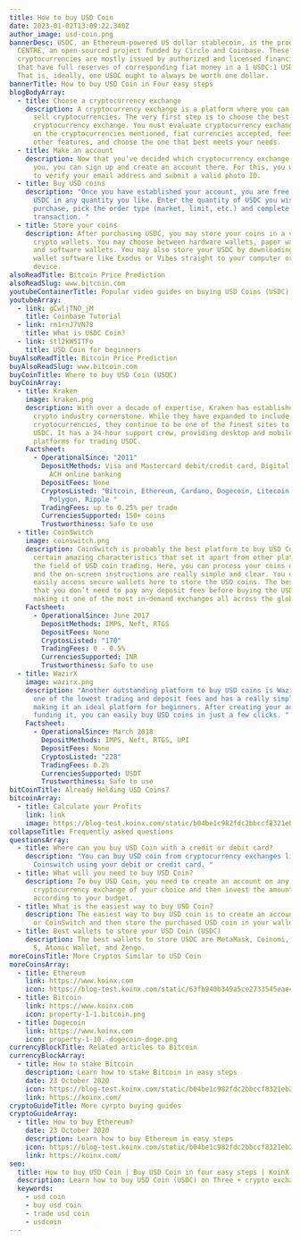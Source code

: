 ```yaml
---
title: How to buy USD Coin
date: 2023-01-02T13:09:22.340Z
author_image: usd-coin.png
bannerDesc: USDC, an Ethereum-powered US dollar stablecoin, is the product of
  CENTRE, an open-sourced project funded by Circle and Coinbase. These
  cryptocurrencies are mostly issued by authorized and licensed financial firms
  that have full reserves of corresponding fiat money in a 1 USDC:1 USD ratio.
  That is, ideally, one USDC ought to always be worth one dollar.
bannerTitle: How to buy USD Coin in Four easy steps
blogBodyArray:
  - title: Choose a cryptocurrency exchange
    description: A cryptocurrency exchange is a platform where you can purchase and
      sell cryptocurrencies. The very first step is to choose the best
      cryptocurrency exchange. You must evaluate cryptocurrency exchanges based
      on the cryptocurrencies mentioned, fiat currencies accepted, fees, and
      other features, and choose the one that best meets your needs.
  - title: Make an account
    description: Now that you've decided which cryptocurrency exchange is best for
      you, you can sign up and create an account there. For this, you will need
      to verify your email address and submit a valid photo ID.
  - title: Buy USD coins
    description: "Once you have established your account, you are free to purchase
      USDC in any quantity you like. Enter the quantity of USDC you wish to
      purchase, pick the order type (market, limit, etc.) and complete the
      transaction. "
  - title: Store your coins
    description: After purchasing USDC, you may store your coins in a variety of
      crypto wallets. You may choose between hardware wallets, paper wallets,
      and software wallets. You may also store your USDC by downloading crypto
      wallet software like Exodus or Vibes straight to your computer or mobile
      device.
alsoReadTitle: Bitcoin Price Prediction
alsoReadSlug: www.bitcoin.com
youtubeContainerTitle: Popular video guides on buying USD Coins (USDC)
youtubeArray:
  - link: gCwljTNO_jM
    title: Coinbase Tutorial
  - link: rm1rnJ7VN78
    title: What is USDC Coin?
  - link: stl2kWSITFo
    title: USD Coin for beginners
buyAlsoReadTitle: Bitcoin Price Prediction
buyAlsoReadSlug: www.bitcoin.com
buyCoinTitle: Where to buy USD Coin (USDC)
buyCoinArray:
  - title: Kraken
    image: kraken.png
    description: With over a decade of expertise, Kraken has established itself as a
      crypto industry cornerstone. While they have expanded to include over 217
      cryptocurrencies, they continue to be one of the finest sites to trade
      USDC. It has a 24-hour support crew, providing desktop and mobile
      platforms for trading USDC.
    Factsheet:
      - OperationalSince: "2011"
        DepositMethods: Visa and Mastercard debit/credit card, Digital wallet purchases,
          ACH online banking
        DepositFees: None
        CryptosListed: "Bitcoin, Ethereum, Cardano, Dogecoin, Litecoin, Polkadot,
          Polygon, Ripple "
        TradingFees: up to 0.25% per trade
        CurrenciesSupported: 150+ coins
        Trustworthiness: Safe to use
  - title: CoinSwitch
    image: coinswitch.png
    description: CoinSwitch is probably the best platform to buy USD Coin. It has
      certain amazing characteristics that set it apart from other platforms in
      the field of USD coin trading. Here, you can process your coins quickly,
      and the on-screen instructions are really simple and clear. You can also
      easily access secure wallets here to store the USD coins. The best part is
      that you don’t need to pay any deposit fees before buying the USD coins,
      making it one of the most in-demand exchanges all across the globe.
    Factsheet:
      - OperationalSince: June 2017
        DepositMethods: IMPS, Neft, RTGS
        DepositFees: None
        CryptosListed: "170"
        TradingFees: 0 - 0.5%
        CurrenciesSupported: INR
        Trustworthiness: Safe to use
  - title: WazirX
    image: wazirx.png
    description: "Another outstanding platform to buy USD coins is WazirX. It has
      one of the lowest trading and deposit fees and has a really simple UI,
      making it an ideal platform for beginners. After creating your account and
      funding it, you can easily buy USD coins in just a few clicks. "
    Factsheet:
      - OperationalSince: March 2018
        DepositMethods: IMPS, Neft, RTGS, UPI
        DepositFees: None
        CryptosListed: "228"
        TradingFees: 0.2%
        CurrenciesSupported: USDT
        Trustworthiness: Safe to use
bitCoinTitle: Already Holding USD Coins?
bitcoinArray:
  - title: Calculate your Profits
    link: link
    image: https://blog-test.koinx.com/static/b04be1c982fdc2bbccf8321eb29acf4c/hold_coin.png
collapseTitle: Frequently asked questions
questionsArray:
  - title: Where can you buy USD Coin with a credit or debit card?
    description: "You can buy USD coin from cryptocurrency exchanges like Binance or
      Coinswitch using your debit or credit card. "
  - title: What will you need to buy USD Coin?
    description: To buy USD Coin, you need to create an account on any
      cryptocurrency exchange of your choice and then invest the amount
      according to your budget.
  - title: What is the easiest way to buy USD Coin?
    description: The easiest way to buy USD coin is to create an account on Binance
      or CoinSwitch and then store the purchased USD coin in your wallet.
  - title: Best wallets to store your USD Coin (USDC)
    description: The best wallets to store USDC are MetaMask, Coinomi, Ledger Nano
      S, Atomic Wallet, and Zengo.
moreCoinsTitle: More Cryptos Similar to USD Coin
moreCoinsArray:
  - title: Ethereum
    link: https://www.koinx.com
    icon: https://blog-test.koinx.com/static/63fb940b349a5ce2733545eae4116c5c/ET.png
  - title: Bitcoin
    link: https://www.koinx.com
    icon: property-1-1.bitcoin.png
  - title: Dogecoin
    link: https://www.koinx.com
    icon: property-1-10.-dogecoin-doge.png
currencyBlockTitle: Related articles to Bitcoin
currencyBlockArray:
  - title: How to stake Bitcoin
    description: Learn how to stake Bitcoin in easy steps
    date: 23 October 2020
    icon: https://blog-test.koinx.com/static/b04be1c982fdc2bbccf8321eb29acf4c/hold_coin.png
    link: https://koinx.com/
cryptoGuideTitle: More cyrpto buying guides
cryptoGuideArray:
  - title: How to buy Ethereum?
    date: 23 October 2020
    description: Learn how to buy Ethereum in easy steps
    icon: https://blog-test.koinx.com/static/b04be1c982fdc2bbccf8321eb29acf4c/hold_coin.png
    link: https://koinx.com/
seo:
  title: How to buy USD Coin | Buy USD Coin in four easy steps | KoinX
  description: Learn how to buy USD Coin (USDC) on Three + crypto exchanges
  keywords:
    - usd coin
    - buy usd coin
    - trade usd coin
    - usdcoin
---
```

